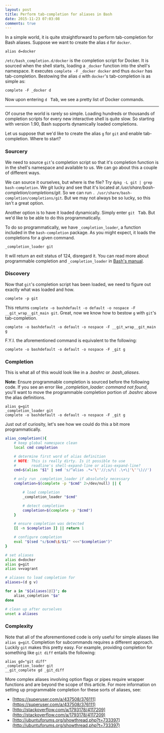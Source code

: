 ```yaml
---
layout: post
title: Perform tab-completion for aliases in Bash
date: 2015-11-23 07:03:08
comments: true
---
```


In a simple world, it is quite straightforward to perform tab-completion for Bash aliases. Suppose we want to create the alias `d` for `docker`.

    alias d=docker

`/etc/bash_completion.d/docker` is the completion script for Docker. It is sourced when the shell starts, loading a `_docker` function into the shell's namespace. It executes `complete -F _docker docker` and thus `docker` has tab-completion. Bestowing the alias `d` with `docker`'s tab-completion is as simple as:

    complete -F _docker d

Now upon entering `d ` <kbd>Tab</kbd>, we see a pretty list of Docker commands.

---

Of course the world is rarely so simple. Loading hundreds or thousands of completion scripts for every new interactive shell is quite slow. So starting with version 1.90, Bash supports dynamically loaded completions.

Let us suppose that we'd like to create the alias `g` for `git` and enable tab-completion. Where to start?

### Sourcery

We need to source `git`'s completion script so that it's completion function is in the shell's namespace and available to us. We can go about this a couple of different ways.

We can source it ourselves, but where is the file? Try `dpkg -L git | grep bash-completion`. We git lucky and see that it's located at */usr/share/bash-completion/completions/git*. So we can run `. /usr/share/bash-completion/completions/git`. But we may not always be so lucky, so this isn't a great option.

Another option is to have it loaded dynamically. Simply enter `git ` <kbd>Tab</kbd>. But we'd like to be able to do this programmatically.

To do so programmatically, we have `_completion_loader`, a function included in the `bash-completion` package. As you might expect, it loads the completions for a given command.

    _completion_loader git

It will return an exit status of 124, disregard it. You can read more about programmable completion and `_completion_loader` in [Bash's manual](https://www.gnu.org/software/bash/manual/html_node/Programmable-Completion.html).

### Discovery

Now that `git`'s completion script has been loaded, we need to figure out exactly what was loaded and how.

    complete -p git

This returns `complete -o bashdefault -o default -o nospace -F __git_wrap__git_main git`. Great, now we know how to bestow `g` with `git`'s tab-completion.

    complete -o bashdefault -o default -o nospace -F __git_wrap__git_main g

F.Y.I. the aforementioned command is equivalent to the following:

    complete -o bashdefault -o default -o nospace -F _git g

### Completion

This is what all of this would look like in a *.bashrc* or *.bash_aliases*.

**Note:** Ensure programmable completion is sourced before the following code. If you see an error like *_completion_loader: command not found*, you'll want to move the programmable completion portion of *.bashrc* above the alias definitions.

    alias g=git
    _completion_loader git
    complete -o bashdefault -o default -o nospace -F _git g

Just out of curiosity, let's see how we could do this a bit more programmatically.

~~~ bash
alias_completion(){
    # keep global namespace clean
    local cmd completion

    # determine first word of alias definition
    # NOTE: This is really dirty. Is it possible to use
    #       readline's shell-expand-line or alias-expand-line?
    cmd=$(alias "$1" | sed 's/^alias .*='\''//;s/\( .\+\|'\''\)//')

    # only run _completion_loader if absolutely necessary
    completion=$(complete -p "$cmd" 2>/dev/null) || {

        # load completion
        _completion_loader "$cmd"

        # detect completion
        completion=$(complete -p "$cmd")
    }

    # ensure completion was detected
    [[ -n $completion ]] || return 1

    # configure completion
    eval "$(sed "s/$cmd\$/$1/" <<<"$completion")"
}

# set aliases
alias d=docker
alias g=git
alias v=vagrant

# aliases to load completion for
aliases=(d g v)

for a in "${aliases[@]}"; do
    alias_completion "$a"
done

# clean up after ourselves
unset a aliases
~~~

### Complexity

Note that all of the aforementioned code is only useful for simple aliases like `alias g=git`. Completion for subcommands requires a different approach. Luckily `git` makes this pretty easy. For example, providing completion for something like `git diff` entails the following:

    alias gd="git diff"
    _completion_loader git
    __git_complete gd _git_diff

More complex aliases involving option flags or pipes require wrapper functions and are beyond the scope of this article. For more information on setting up programmable completion for these sorts of aliases, see:

* [https://superuser.com/a/437508/376111](https://superuser.com/a/437508/376111)
* [http://stackoverflow.com/a/1793178/4117209](http://stackoverflow.com/a/1793178/4117209)
* [http://ubuntuforums.org/showthread.php?t=733397](http://ubuntuforums.org/showthread.php?t=733397)
